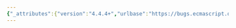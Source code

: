 ```yaml
---
{"_attributes":{"version":"4.4.4+","urlbase":"https://bugs.ecmascript.org/","maintainer":"dherman@mozilla.com"},"bug":{"bug_id":239,"creation_ts":"2011-12-25 03:13:00 -0800","short_desc":"15.11.4.4 Error.prototype.toString, step 6 is duplicated","delta_ts":"2015-10-02 13:29:05 -0700","product":"ECMA-262, Editions 5 and 5.1","component":"technical content","version":"other","rep_platform":"All","op_sys":"All","bug_status":"RESOLVED","resolution":"FIXED","priority":"Normal","bug_severity":"enhancement","blocked":241,"everconfirmed":true,"reporter":{"uid":"evilpies","name":"Tom Schuster"},"assigned_to":{"uid":"allen","name":"Allen Wirfs-Brock"},"cc":"brterlso","long_desc":[{"commentid":526,"comment_count":0,"who":{"uid":"evilpies","name":"Tom Schuster"},"bug_when":"2011-12-25 03:13:44 -0800","thetext":"After some Specification change (dunno es5.github.com is off here), Step 6. and Step 7. are the same.\n\nThis also the case in the ES6 draft"},{"commentid":570,"comment_count":1,"who":{"uid":"allen","name":"Allen Wirfs-Brock"},"bug_when":"2012-01-12 11:33:06 -0800","thetext":"yes, step 7 is an unnecessary duplicate of step 6 and should be deleted.  However, the duplicated step has no impact on the result of the algorithm and there isn't any thing else that should be have been there instead of step 7.\n\nThis should go into the next ES5.1 errata"},{"commentid":573,"comment_count":2,"who":{"uid":"allen","name":"Allen Wirfs-Brock"},"bug_when":"2012-01-12 12:11:46 -0800","thetext":"set IN_PROGRESS to indicated this should go into ES5.1 Errata."},{"commentid":14716,"comment_count":3,"who":{"uid":"brterlso","name":"Brian Terlson"},"bug_when":"2015-10-02 13:29:05 -0700","thetext":"Fixed in ES2015."}]}}
---
```

